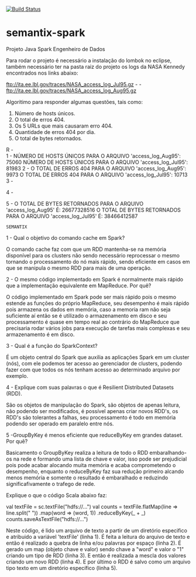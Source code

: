 [![Build Status](https://travis-ci.com/rbnascimentoo/semantix-spark.svg?branch=master)](https://travis-ci.com/rbnascimentoo/semantix-spark)

# semantix-spark
Projeto Java Spark Engenheiro de Dados

Para rodar o projeto é necessário a instalação do lombok no eclipse, também necessário ter na pasta raiz do projeto os logs da NASA Kennedy encontrados nos links abaixo:

ftp://ita.ee.lbl.gov/traces/NASA_access_log_Jul95.gz - -
ftp://ita.ee.lbl.gov/traces/NASA_access_log_Aug95.gz

Algoritimo para responder algumas questões, tais como:

1. Número de hosts únicos.
2. O total de erros 404.
3. Os 5 URLs que mais causaram erro 404.
4. Quantidade de erros 404 por dia.
5. O total de bytes retornados.

R -		
1 -
	NÚMERO DE HOSTS ÚNICOS PARA O ARQUIVO 'access_log_Aug95': 75060
	NÚMERO DE HOSTS ÚNICOS PARA O ARQUIVO 'access_log_Jul95': 81983
2 -
	O TOTAL DE ERROS 404 PARA O ARQUIVO 'access_log_Aug95': 9973
	O TOTAL DE ERROS 404 PARA O ARQUIVO 'access_log_Jul95': 10713
3 -
	
	
4 -
	
	
5 -
	O TOTAL DE BYTES RETORNADOS PARA O ARQUIVO 'access_log_Aug95' É: 26677328516
	O TOTAL DE BYTES RETORNADOS PARA O ARQUIVO 'access_log_Jul95' É: 38466412587	
	
	SEMANTIX

1 - Qual o objetivo do comando cache em Spark?

O comando cache faz com que um RDD mantenha-se na memória disponível para os clusters não sendo necessário reprocessar o mesmo tornando o processamento do nó mais rápido, sendo eficiente em casos em que se manipula o mesmo RDD para mais de uma operação.

2 - O mesmo código implementado em Spark é normalmente mais rápido que a implementação equivalente em MapReduce. Por quê?

O código implementado em Spark pode ser mais rápido pois o mesmo estende as funções do próprio MapReduce, seu desempenho é mais rápido pois armazena os dados em memória, caso a memoria ram não seja suficiente aí então se é utilizado o armazenamento em disco e seu processamento é quase em tempo real ao contrário do MapReduce que precisaria rodar vários jobs para execução de tarefas mais complexas e seu armazenamento é em disco.

3 - Qual é a função do SparkContext?

É um objeto central do Spark que auxilia as aplicações Spark em um cluster (nós), com ele podemos ter acesso ao gerenciador de clusters, podendo fazer com que todos os nós tenham acesso ao determinado arquivo por exemplo.

4 - Explique com suas palavras o que é Resilient Distributed Datasets (RDD).

São os objetos de manipulação do Spark, são objetos de apenas leitura, não podendo ser modificados, é possível apenas criar novos RDD's, os RDD's são tolerantes a falhas, seu processamento é todo em memória podendo ser operado em paralelo entre nós.

5 -GroupByKey é menos eficiente que reduceByKey em grandes dataset. Por quê?

Basicamento o GroupByKey realiza a leitura de todo o RDD embaralhando-os na rede e formando uma lista de chave e valor, isso pode ser prejudicial pois pode acabar alocando muita memória e acaba comprometendo o desempenho, enquanto o reduceByKey​ faz sua redução primeiro alcando menos memória e somente o resultado é embaralhado e reduzindo significafivamente o trafego de rede.

Explique o que o código Scala abaixo faz:

val textFile = sc.textFile("hdfs://...")
val counts = textFile.flatMap(line => line.split(" "))
.map(word => (word, 1))
.reduceByKey(_ + _)
counts.saveAsTextFile("hdfs://...")

Neste código, é lido um arquivo de texto a partir de um diretório especifico e atribuido a variável 'textFile' (linha 1). 
É feita a leitura do arquivo de texto e então é realizado a quebra de linha e/ou palavras por espaço (linha 2).
É gerado um map (objeto chave e valor) sendo chave a "word" e valor o "1" criando um tipo de RDD (linha 3).
E então é realizada a mescla dos valores criando um novo RDD (linha 4).
E por último o RDD é salvo como um arquivo tipo texto em um diretório específico (linha 5).
